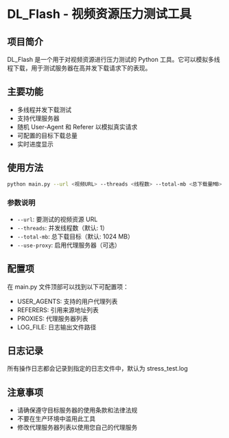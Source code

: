 # DL_Flash - 视频资源压力测试工具

## 项目简介
DL_Flash 是一个用于对视频资源进行压力测试的 Python 工具。它可以模拟多线程下载，用于测试服务器在高并发下载请求下的表现。

## 主要功能
- 多线程并发下载测试
- 支持代理服务器
- 随机 User-Agent 和 Referer 以模拟真实请求
- 可配置的目标下载总量
- 实时进度显示

## 使用方法

```bash
python main.py --url <视频URL> --threads <线程数> --total-mb <总下载量MB> [--use-proxy]
```

### 参数说明
- `--url`: 要测试的视频资源 URL
- `--threads`: 并发线程数（默认: 1）
- `--total-mb`: 总下载目标（默认: 1024 MB）
- `--use-proxy`: 启用代理服务器（可选）

## 配置项
在 main.py 文件顶部可以找到以下可配置项：
- USER_AGENTS: 支持的用户代理列表
- REFERERS: 引用来源地址列表
- PROXIES: 代理服务器列表
- LOG_FILE: 日志输出文件路径

## 日志记录
所有操作日志都会记录到指定的日志文件中，默认为 stress_test.log

## 注意事项
- 请确保遵守目标服务器的使用条款和法律法规
- 不要在生产环境中滥用此工具
- 修改代理服务器列表以使用您自己的代理服务